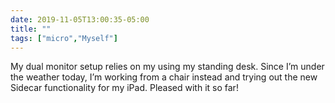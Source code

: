 ```yaml
---
date: 2019-11-05T13:00:35-05:00
title: ""
tags: ["micro","Myself"]
---
```

My dual monitor setup relies on my using my standing desk. Since I’m under the weather today, I’m working from a chair instead and trying out the new Sidecar functionality for my iPad. Pleased with it so far!
